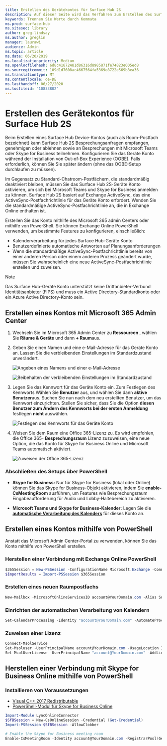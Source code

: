 ```yaml
---
title: Erstellen des Gerätekontos für Surface Hub 2S
description: Auf dieser Seite wird das Verfahren zum Erstellen des Surface Hub 2S-Geräte Kontos beschrieben.
keywords: Trennen Sie Werte durch Kommata
ms.prod: surface-hub
ms.sitesec: library
author: greg-lindsay
ms.author: greglin
manager: laurawi
audience: Admin
ms.topic: article
ms.date: 06/20/2019
ms.localizationpriority: Medium
ms.openlocfilehash: 6d8c41872481d86316d8985871fe74823e005ed8
ms.sourcegitcommit: 109d1d7608ac4667564fa5369e8722e569b8ea36
ms.translationtype: MT
ms.contentlocale: de-DE
ms.lasthandoff: 06/27/2020
ms.locfileid: "10833802"
---
```

# Erstellen des Gerätekontos für Surface Hub 2S

Beim Erstellen eines Surface Hub Device-Kontos (auch als Room-Postfach bezeichnet) kann Surface Hub 2S Besprechungsanfragen empfangen, genehmigen oder ablehnen sowie an Besprechungen mit Microsoft Teams oder Skype for Business teilnehmen. Konfigurieren Sie das Geräte Konto während der Installation von Out-of-Box Experience (OOBE). Falls erforderlich, können Sie Sie später ändern (ohne das OOBE-Setup durchlaufen zu müssen).

Im Gegensatz zu Standard-Chatroom-Postfächern, die standardmäßig deaktiviert bleiben, müssen Sie das Surface Hub 2S-Geräte Konto aktivieren, um sich bei Microsoft Teams und Skype for Business anmelden zu können. Surface Hub 2S basiert auf Exchange ActiveSync, das eine ActiveSync-Postfachrichtlinie für das Geräte Konto erfordert. Wenden Sie die standardmäßige ActiveSync-Postfachrichtlinie an, die in Exchange Online enthalten ist.

Erstellen Sie das Konto mithilfe des Microsoft 365 admin Centers oder mithilfe von PowerShell. Sie können Exchange Online PowerShell verwenden, um bestimmte Features zu konfigurieren, einschließlich:

- Kalenderverarbeitung für jedes Surface Hub-Geräte Konto
- Benutzerdefinierte automatische Antworten auf Planungsanforderungen
- Wenn die standardmäßige ActiveSync-Postfachrichtlinie bereits von einer anderen Person oder einem anderen Prozess geändert wurde, müssen Sie wahrscheinlich eine neue ActiveSync-Postfachrichtlinie erstellen und zuweisen.

> [!NOTE]  
> Das Surface Hub-Geräte Konto unterstützt keine Drittanbieter-Verbund Identitätsanbieter (FIPS) und muss ein Active Directory-Standardkonto oder ein Azure Active Directory-Konto sein.

## Erstellen eines Kontos mit Microsoft 365 Admin Center

1. Wechseln Sie im Microsoft 365 Admin Center zu **Ressourcen** , wählen Sie **Räume & Geräte** und dann **+ Raum**aus.

2. Geben Sie einen Namen und eine e-Mail-Adresse für das Geräte Konto an. Lassen Sie die verbleibenden Einstellungen im Standardzustand unverändert.

   ![Angeben eines Namens und einer e-Mail-Adresse](images/sh2-account2.png)

   ![Beibehalten der verbleibenden Einstellungen im Standardzustand](images/sh2-account3.png)

3. Legen Sie das Kennwort für das Geräte Konto ein. Zum Festlegen des Kennworts Wählen Sie **Benutzer** aus, und wählen Sie dann **aktive Benutzer**aus. Suchen Sie nun nach dem neu erstellten Benutzer, um das Kennwort einzurichten. Stellen Sie sicher, dass Sie die Option **diesen Benutzer zum Ändern des Kennworts bei der ersten Anmeldung** festlegen **nicht** auswählen.

   ![Festlegen des Kennworts für das Geräte Konto](images/sh2-account4.png)

4. Weisen Sie dem Raum eine Office 365-Lizenz zu. Es wird empfohlen, die Office 365- **Besprechungsraum** Lizenz zuzuweisen, eine neue Option, die das Konto für Skype for Business Online und Microsoft Teams automatisch aktiviert.

   ![Zuweisen der Office 365-Lizenz](images/sh2-account5.png)

### Abschließen des Setups über PowerShell

- **Skype for Business:** Nur für Skype for Business (lokal oder Online) können Sie das Skype for Business-Objekt aktivieren, indem Sie **enable-CsMeetingRoom** ausführen, um Features wie Besprechungsraum Eingabeaufforderung für Audio und Lobby-Haltebereich zu aktivieren.

- **Microsoft Teams und Skype for Business-Kalender:** Legen Sie die [**automatische Verarbeitung des Kalenders**](https://docs.microsoft.com/surface-hub/surface-hub-2s-account?source=docs#set-calendar-auto-processing) für dieses Konto an.

## Erstellen eines Kontos mithilfe von PowerShell

Anstatt das Microsoft Admin Center-Portal zu verwenden, können Sie das Konto mithilfe von PowerShell erstellen.

### Herstellen einer Verbindung mit Exchange Online PowerShell

```powershell
$365Session = New-PSSession -ConfigurationName Microsoft.Exchange -ConnectionUri https://ps.outlook.com/powershell -Credential (Get-Credential) -Authentication Basic –AllowRedirection
$ImportResults = Import-PSSession $365Session
```

### Erstellen eines neuen Raumpostfachs

```powershell
New-Mailbox -MicrosoftOnlineServicesID account@YourDomain.com -Alias SurfaceHub2S -Name SurfaceHub2S -Room -EnableRoomMailboxAccount $true -RoomMailboxPassword (ConvertTo-SecureString  -String "<Enter Strong Password>" -AsPlainText -Force)
```

### Einrichten der automatischen Verarbeitung von Kalendern

```powershell
Set-CalendarProcessing -Identity "account@YourDomain.com" -AutomateProcessing AutoAccept -AddOrganizerToSubject $false –AllowConflicts   $false –DeleteComments $false -DeleteSubject $false -RemovePrivateProperty $false -AddAdditionalResponse $true -AdditionalResponse "This room is equipped with a Surface Hub"
```

### Zuweisen einer Lizenz

```powershell
Connect-MsolService
Set-Msoluser -UserPrincipalName account@YourDomain.com -UsageLocation IE
Set-MsolUserLicense -UserPrincipalName "account@YourDomain.com" -AddLicenses "contoso:MEETING_ROOM"
```

## Herstellen einer Verbindung mit Skype for Business Online mithilfe von PowerShell

### Installieren von Voraussetzungen

- [Visual C++ 2017 Redistributable](https://aka.ms/vs/15/release/vc_redist.x64.exe)
- [PowerShell-Modul für Skype for Business Online](https://www.microsoft.com/download/confirmation.aspx?id=39366)

```powershell
Import-Module LyncOnlineConnector
$SfBSession = New-CsOnlineSession -Credential (Get-Credential)
Import-PSSession $SfBSession -AllowClobber

# Enable the Skype for Business meeting room
Enable-CsMeetingRoom -Identity account@YourDomain.com -RegistrarPool(Get-CsTenant).Registrarpool -SipAddressType EmailAddress
```
